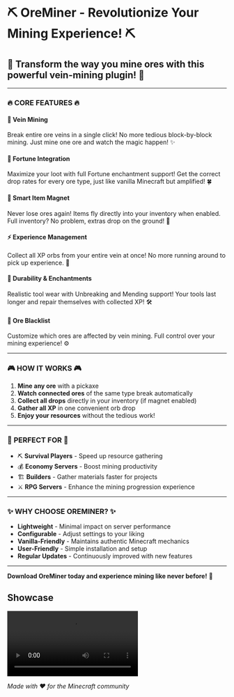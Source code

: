 # ⛏️ OreMiner - Revolutionize Your Mining Experience! ⛏️

## 🌟 Transform the way you mine ores with this powerful vein-mining plugin! 🌟

---

### 🔥 **CORE FEATURES** 🔥

#### 🔄 **Vein Mining** 
Break entire ore veins in a single click! No more tedious block-by-block mining. Just mine one ore and watch the magic happen! ✨

#### 💎 **Fortune Integration** 
Maximize your loot with full Fortune enchantment support! Get the correct drop rates for every ore type, just like vanilla Minecraft but amplified! 🍀

#### 🧲 **Smart Item Magnet** 
Never lose ores again! Items fly directly into your inventory when enabled. Full inventory? No problem, extras drop on the ground! 🎯

#### ⚡ **Experience Management** 
Collect all XP orbs from your entire vein at once! No more running around to pick up experience. 🌈

#### 🔧 **Durability & Enchantments** 
Realistic tool wear with Unbreaking and Mending support! Your tools last longer and repair themselves with collected XP! 🛠️

#### 🚫 **Ore Blacklist** 
Customize which ores are affected by vein mining. Full control over your mining experience! ⚙️

---

### 🎮 **HOW IT WORKS** 🎮

1. **Mine any ore** with a pickaxe
2. **Watch connected ores** of the same type break automatically
3. **Collect all drops** directly in your inventory (if magnet enabled)
4. **Gather all XP** in one convenient orb drop
5. **Enjoy your resources** without the tedious work!

---

### 🌈 **PERFECT FOR** 🌈

- ⛏️ **Survival Players** - Speed up resource gathering
- 💰 **Economy Servers** - Boost mining productivity
- 🏗️ **Builders** - Gather materials faster for projects
- ⚔️ **RPG Servers** - Enhance the mining progression experience

---

### ✨ **WHY CHOOSE OREMINER?** ✨

- **Lightweight** - Minimal impact on server performance
- **Configurable** - Adjust settings to your liking
- **Vanilla-Friendly** - Maintains authentic Minecraft mechanics
- **User-Friendly** - Simple installation and setup
- **Regular Updates** - Continuously improved with new features

---

**Download OreMiner today and experience mining like never before!** 🚀

## Showcase

<video controls>
<source src="https://i.imgur.com/mYPqOXv.mp4" type="video/mp4">
Your browser does not support the video tag.
</video>


*Made with ❤️ for the Minecraft community*